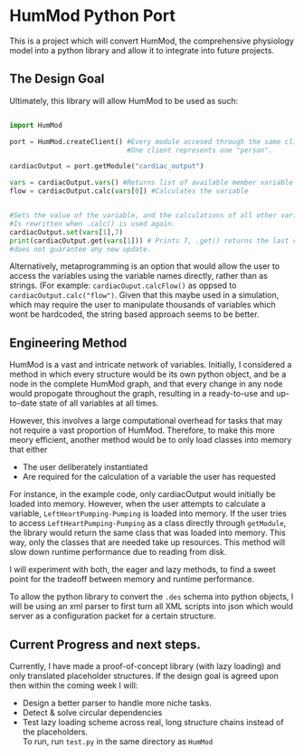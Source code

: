 # HumMod Python Port

This is a project which will convert HumMod, the comprehensive physiology model into a python library and allow it to integrate into future projects.

## The Design Goal

Ultimately, this library will allow HumMod to be used as such:

```python

import HumMod

port = HumMod.createClient() #Every module accesed through the same client is interdependent.
                             #One client represents one "person".

cardiacOutput = port.getModule("cardiac_output")

vars = cardiacOutput.vars() #Returns list of available member variable names.
flow = cardiacOutput.calc(vars[0]) #Calculates the variable 


#Sets the value of the variable, and the calculations of all other variables will use this value.
#Is rewritten when .calc() is used again.
cardiacOutput.set(vars[1],7)
print(cardiacOutput.get(vars[1])) # Prints 7, .get() returns the last calculated value and 
#does not guarantee any new update.
```


Alternatively, metaprogramming is an option that would allow the user to access the variables using the variable names directly, rather than as strings. (For example: ```cardiacOuput.calcFlow()``` as oppsed to ```cardiacOutput.calc("flow")```. Given that this maybe used in a simulation, which may require the user to manipulate thousands of variables which wont be hardcoded, the string based approach seems to be better.

## Engineering Method

HumMod is a vast and intricate network of variables. Initially, I considered a method in which every structure would be its own python object, and be a node in the complete HumMod graph, and that every change in any node would propogate throughout the graph, resulting in a ready-to-use and up-to-date state of all variables at all times. 

However, this involves a large computational overhead for tasks that may not require a vast proportion of HumMod. Therefore, to make this more meory efficient, another method would be to only load classes into memory that either
* The user deliberately instantiated
* Are required for the calculation of a variable the user has requested

For instance, in the example code, only cardiacOutput would initially be loaded into memory. However, when the user attempts to calculate a variable, ```LeftHeartPumping-Pumping``` is loaded into memory. If the user tries to access ```LeftHeartPumping-Pumping```  as a class directly through ```getModule```, the library would return the same class that was loaded into memory. This way, only the classes that are needed take up resources. This method will slow down runtime performance due to reading from disk.


I will experiment with both, the eager and lazy methods, to find a sweet point for the tradeoff between memory and runtime performance.

To allow the python library to convert the ```.des``` schema into python objects, I will be using an xml parser to first turn all XML scripts into json which would server as a configuration packet for a certain structure.

## Current Progress and next steps.
Currently, I have made a proof-of-concept library (with lazy loading) and only translated placeholder structures.
If the design goal is agreed upon then within the coming week I will:
* Design a better parser to handle more niche tasks. 
* Detect & solve circular dependencies
* Test lazy loading scheme across real, long structure chains instead of the placeholders.  
To run, run ```test.py``` in the same directory as ```HumMod```


